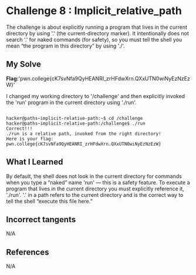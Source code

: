 


# Challenge 8 : Implicit_relative_path

The challenge is about explicitly running a program that lives in the current 
directory by using '.' (the current-directory marker). 
It intentionally does not search '.' for naked commands (for safety), 
so you must tell the shell you mean “the program in this directory” by using './'.

## My Solve 
**Flag:**'pwn.college{cK7svNfa9QyHEANRI_zrHFdwXrn.QXxUTN0wiNyEzNzEzW}'

I changed my working directory to '/challenge' and then explicitly invoked the 'run'
program in the current directory using './run'.
```

hacker@paths~implicit-relative-path:~$ cd /challenge
hacker@paths~implicit-relative-path:/challenge$ ./run
Correct!!!
./run is a relative path, invoked from the right directory!
Here is your flag:
pwn.college{cK7svNfa9QyHEANRI_zrHFdwXrn.QXxUTN0wiNyEzNzEzW}
```


## What I Learned 
By default, the shell does not look in the current directory for commands 
when you type a “naked” name 'run' — this is a safety feature.
To execute a program that lives in the current directory you must explicitly 
reference it, './run'.
'.' in a path refers to the current directory and is the correct way to tell 
the shell “execute this file here.”

## Incorrect tangents 
N/A

## References
N/A



